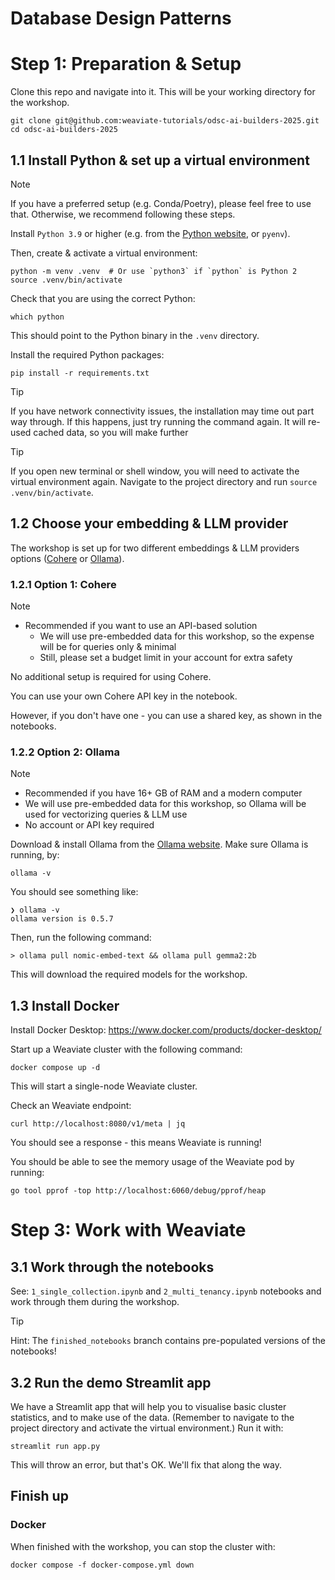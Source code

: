# Database Design Patterns

# Step 1: Preparation & Setup

Clone this repo and navigate into it. This will be your working directory for the workshop.

```shell
git clone git@github.com:weaviate-tutorials/odsc-ai-builders-2025.git
cd odsc-ai-builders-2025
```

## 1.1 Install Python & set up a virtual environment

> [!NOTE]
> If you have a preferred setup (e.g. Conda/Poetry), please feel free to use that. Otherwise, we recommend following these steps.

Install `Python 3.9` or higher (e.g. from the [Python website](https://python.org/), or `pyenv`).

Then, create & activate a virtual environment:

```shell
python -m venv .venv  # Or use `python3` if `python` is Python 2
source .venv/bin/activate
```

Check that you are using the correct Python:

```shell
which python
```

This should point to the Python binary in the `.venv` directory.

Install the required Python packages:

```shell
pip install -r requirements.txt
```

> [!TIP]
> If you have network connectivity issues, the installation may time out part way through. If this happens, just try running the command again. It will re-used cached data, so you will make further

> [!TIP]
> If you open new terminal or shell window, you will need to activate the virtual environment again. Navigate to the project directory and run `source .venv/bin/activate`.

## 1.2 Choose your embedding & LLM provider

The workshop is set up for two different embeddings & LLM providers options ([Cohere](#121-option-1-cohere) or [Ollama](#122-option-2-ollama)).

### 1.2.1 Option 1: Cohere

> [!NOTE]
> - Recommended if you want to use an API-based solution
>     - We will use pre-embedded data for this workshop, so the expense will be for queries only & minimal
>     - Still, please set a budget limit in your account for extra safety

No additional setup is required for using Cohere.

You can use your own Cohere API key in the notebook.

However, if you don't have one - you can use a shared key, as shown in the notebooks.

### 1.2.2 Option 2: Ollama

> [!NOTE]
> - Recommended if you have 16+ GB of RAM and a modern computer
> - We will use pre-embedded data for this workshop, so Ollama will be used for vectorizing queries & LLM use
> - No account or API key required

Download & install Ollama from the [Ollama website](https://ollama.com/). Make sure Ollama is running, by:

```shell
ollama -v
```

You should see something like:
```shell
❯ ollama -v
ollama version is 0.5.7
```

Then, run the following command:

```shell
> ollama pull nomic-embed-text && ollama pull gemma2:2b
```

This will download the required models for the workshop.

## 1.3 Install Docker

Install Docker Desktop: https://www.docker.com/products/docker-desktop/

Start up a Weaviate cluster with the following command:

```shell
docker compose up -d
```

This will start a single-node Weaviate cluster.

Check an Weaviate endpoint:

```shell
curl http://localhost:8080/v1/meta | jq
```

You should see a response - this means Weaviate is running!

You should be able to see the memory usage of the Weaviate pod by running:

```shell
go tool pprof -top http://localhost:6060/debug/pprof/heap
```

# Step 3: Work with Weaviate

## 3.1 Work through the notebooks

See: `1_single_collection.ipynb` and `2_multi_tenancy.ipynb` notebooks and work through them during the workshop.

> [!TIP]
> Hint: The `finished_notebooks` branch contains pre-populated versions of the notebooks!

## 3.2 Run the demo Streamlit app

We have a Streamlit app that will help you to visualise basic cluster statistics, and to make use of the data. (Remember to navigate to the project directory and activate the virtual environment.) Run it with:

```shell
streamlit run app.py
```

This will throw an error, but that's OK. We'll fix that along the way.

## Finish up

### Docker

When finished with the workshop, you can stop the cluster with:

```shell
docker compose -f docker-compose.yml down
```
